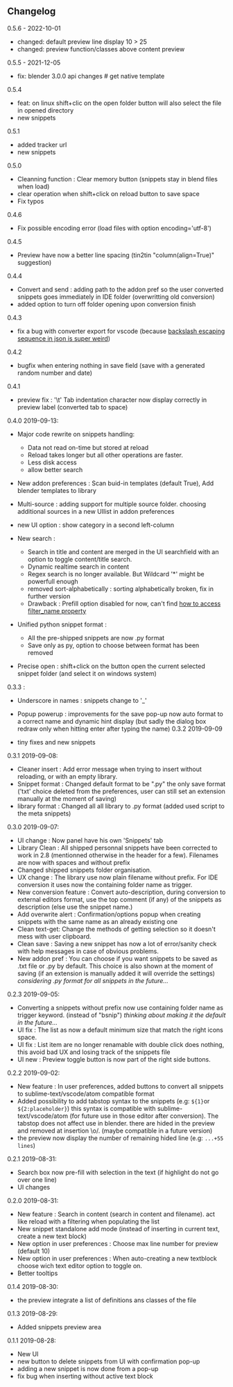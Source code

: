 ## Changelog

0.5.6 - 2022-10-01

- changed: default preview line display 10 > 25
- changed: preview function/classes above content preview

0.5.5 - 2021-12-05

- fix: blender 3.0.0 api changes # get native template

0.5.4

- feat: on linux shift+clic on the open folder button will also select the file in opened directory
- new snippets

0.5.1

- added tracker url
- new snippets

0.5.0

- Cleanning function : Clear memory button (snippets stay in blend files when load)
- clear operation when shift+click on reload button to save space
- Fix typos

0.4.6

- Fix possible encoding error (load files with option encoding='utf-8')

0.4.5

- Preview have now a better line spacing (tin2tin "column(align=True)" suggestion)

0.4.4

- Convert and send : adding path to the addon pref so the user converted snippets goes immediately in IDE folder (overwritting old conversion)
- added option to turn off folder opening upon conversion finish
  
0.4.3

- fix a bug with converter export for vscode (because [backslash escaping sequence in json is super weird](https://github.com/Microsoft/vscode/issues/33933))

0.4.2

- bugfix when entering nothing in save field (save with a generated random number and date)

0.4.1

- preview fix : '\t' Tab indentation character now display correctly in preview label (converted tab to space)

0.4.0 2019-09-13:

- Major code rewrite on snippets handling:
  - Data not read on-time but stored at reload
  - Reload takes longer but all other operations are faster.
  - Less disk access
  - allow better search
- New addon preferences : Scan buid-in templates (default True), Add blender templates to library
- Multi-source : adding support for multiple source folder. choosing additional sources in a new UIlist in addon preferences
- new UI option : show category in a second left-column
- New search :
  - Search in title and content are merged in the UI searchfield with an option to toggle content/title search.
  - Dynamic realtime search in content
  - Regex search is no longer available. But Wildcard '*' might be powerfull enough
  - removed sort-alphabetically : sorting alphabetically broken, fix in further version
  - Drawback : Prefill option disabled for now, can't find [how to access filter_name property](https://blender.stackexchange.com/questions/106282/access-to-filter-name-property-with-python)

- Unified python snippet format :
  - All the pre-shipped snippets are now .py format
  - Save only as py, option to choose between format has been removed
- Precise open : shift+click on the button open the current selected snippet folder (and select it on windows system)

0.3.3 :

- Underscore in names : snippets change to '_'
- Popup powerup : improvements for the save pop-up now auto format to a correct name and dynamic hint display (but sadly the dialog box redraw only when hitting enter after typing the name)
0.3.2 2019-09-09

- tiny fixes and new snippets

0.3.1 2019-09-08:

- Cleaner insert : Add error message when trying to insert without reloading, or with an empty library.
- Snippet format : Changed default format to be ".py" the only save format ('txt' choice deleted from the preferences, user can still set an extension manually at the moment of saving)
- library format : Changed all all library to .py format (added used script to the meta snippets)

0.3.0 2019-09-07:

- UI change : Now panel have his own 'Snippets' tab
- Library Clean : All shipped personnal snippets have been corrected to work in 2.8 (mentionned otherwise in the header for a few). Filenames are now with spaces and without prefix
- Changed shipped snippets folder organisation.
- UX change : The library use now plain filename without prefix. For IDE conversion it uses now the containing folder name as trigger.
- New conversion feature : Convert auto-description, during conversion to external editors format, use the top comment (if any) of the snippets as description (else use the snippet name.)
- Add overwrite alert : Confirmation/options popup when creating snippets with the same name as an already existing one
- Clean text-get: Change the methods of getting selection so it doesn't mess with user clipboard.
- Clean save : Saving a new snippet has now a lot of error/sanity check with help messages in case of obvious problems.
- New addon pref : You can choose if you want snippets to be saved as .txt file or .py by default.
  This choice is also shown at the moment of saving (if an extension is manually added it will override the settings)
  _considering .py format for all snippets in the future..._

0.2.3 2019-09-05:

- Converting a snippets without prefix now use containing folder name as trigger keyword. (instead of "bsnip")
  _thinking about making it the default in the future..._
- UI fix : The list as now a default minimum size that match the right icons space.
- UI fix : List item are no longer renamable with double click does nothing, this avoid bad UX and losing track of the snippets file
- UI new : Preview toggle button is now part of the right side buttons.
<!--The conversion use the prefix of the snippet's name as a tab-trigger keyword. It add an heading '`s`' This is meant to avoid having triggers with standard words
If some of your snippets don't have prefixes the name of the containing folder (with an '`s`' before) will be use as tab-trig.
example: for a snippet prefxes `bpy_`, in sublime text you would start tapping `sbpy` to see suggestions of all related snippets.
-->

0.2.2 2019-09-02:

- New feature : In user preferences, added buttons to convert all snippets to sublime-text/vscode/atom compatible format
- Added possibility to add tabstop syntax to the snippets (e.g: `${1}`or `${2:placeholder}`)
  this syntax is compatible with sublime-text/vscode/atom (for future use in those editor after conversion).
  The tabstop does not affect use in blender. there are hided in the preview and removed at insertion \o/. (maybe compatible in a future version)
- the preview now display the number of remaining hided line (e.g: `...+55 lines`)

0.2.1 2019-08-31:

- Search box now pre-fill with selection in the text (if highlight do not go over one line)
- UI changes

0.2.0 2019-08-31:

- New feature : Search in content (search in content and filename). act like reload with a filtering when populating the list
- New snippet standalone add mode (instead of inserting in current text, create a new text block)
- New option in user preferences : Choose max line number for preview (default 10)
- New option in user preferences : When auto-creating a new textblock choose wich text editor option to toggle on.
- Better tooltips

0.1.4 2019-08-30:

- the preview integrate a list of definitions ans classes of the file

0.1.3 2019-08-29:

- Added snippets preview area

0.1.1 2019-08-28:

- New UI
- new button to delete snippets from UI with confirmation pop-up
- adding a new snippet is now done from a pop-up
- fix bug when inserting without active text block
